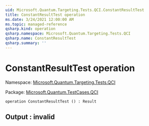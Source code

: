 ```yaml
---
uid: Microsoft.Quantum.Targeting.Tests.QCI.ConstantResultTest
title: ConstantResultTest operation
ms.date: 3/24/2021 12:00:00 AM
ms.topic: managed-reference
qsharp.kind: operation
qsharp.namespace: Microsoft.Quantum.Targeting.Tests.QCI
qsharp.name: ConstantResultTest
qsharp.summary: ''
---
```


# ConstantResultTest operation

Namespace: [Microsoft.Quantum.Targeting.Tests.QCI](xref:Microsoft.Quantum.Targeting.Tests.QCI)

Package: [Microsoft.Quantum.TestCases.QCI](https://nuget.org/packages/Microsoft.Quantum.TestCases.QCI)




```qsharp
operation ConstantResultTest () : Result
```


## Output : __invalid<Result>__

